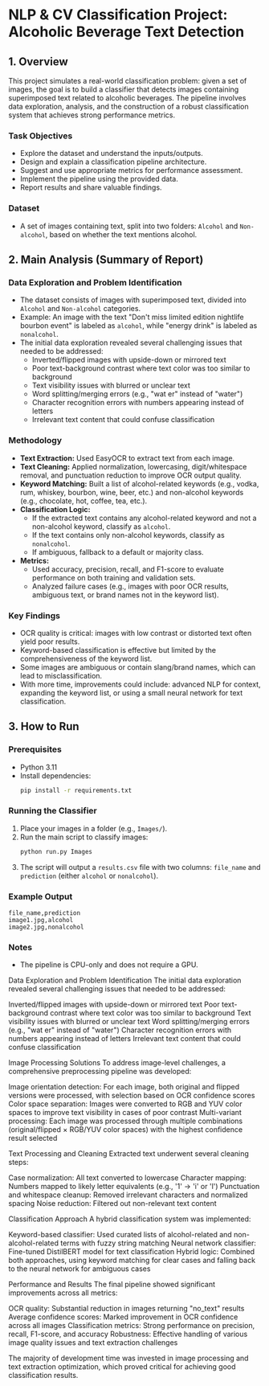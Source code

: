 # NLP & CV Classification Project: Alcoholic Beverage Text Detection

## 1. Overview

This project simulates a real-world classification problem: given a set of images, the goal is to build a classifier that detects images containing superimposed text related to alcoholic beverages. The pipeline involves data exploration, analysis, and the construction of a robust classification system that achieves strong performance metrics.

### Task Objectives
- Explore the dataset and understand the inputs/outputs.
- Design and explain a classification pipeline architecture.
- Suggest and use appropriate metrics for performance assessment.
- Implement the pipeline using the provided data.
- Report results and share valuable findings.

### Dataset
- A set of images containing text, split into two folders: `Alcohol` and `Non-alcohol`, based on whether the text mentions alcohol.

## 2. Main Analysis (Summary of Report)

### Data Exploration and Problem Identification
- The dataset consists of images with superimposed text, divided into `Alcohol` and `Non-alcohol` categories.
- Example: An image with the text "Don't miss limited edition nightlife bourbon event" is labeled as `alcohol`, while "energy drink" is labeled as `nonalcohol`.
- The initial data exploration revealed several challenging issues that needed to be addressed:
  - Inverted/flipped images with upside-down or mirrored text
  - Poor text-background contrast where text color was too similar to background
  - Text visibility issues with blurred or unclear text
  - Word splitting/merging errors (e.g., "wat er" instead of "water")
  - Character recognition errors with numbers appearing instead of letters
  - Irrelevant text content that could confuse classification


### Methodology
- **Text Extraction:** Used EasyOCR to extract text from each image.
- **Text Cleaning:** Applied normalization, lowercasing, digit/whitespace removal, and punctuation reduction to improve OCR output quality.
- **Keyword Matching:** Built a list of alcohol-related keywords (e.g., vodka, rum, whiskey, bourbon, wine, beer, etc.) and non-alcohol keywords (e.g., chocolate, hot, coffee, tea, etc.).
- **Classification Logic:**
  - If the extracted text contains any alcohol-related keyword and not a non-alcohol keyword, classify as `alcohol`.
  - If the text contains only non-alcohol keywords, classify as `nonalcohol`.
  - If ambiguous, fallback to a default or majority class.
- **Metrics:**
  - Used accuracy, precision, recall, and F1-score to evaluate performance on both training and validation sets.
  - Analyzed failure cases (e.g., images with poor OCR results, ambiguous text, or brand names not in the keyword list).

### Key Findings
- OCR quality is critical: images with low contrast or distorted text often yield poor results.
- Keyword-based classification is effective but limited by the comprehensiveness of the keyword list.
- Some images are ambiguous or contain slang/brand names, which can lead to misclassification.
- With more time, improvements could include: advanced NLP for context, expanding the keyword list, or using a small neural network for text classification.

## 3. How to Run

### Prerequisites
- Python 3.11
- Install dependencies:
  ```bash
  pip install -r requirements.txt
  ```

### Running the Classifier
1. Place your images in a folder (e.g., `Images/`).
2. Run the main script to classify images:
   ```bash
   python run.py Images
   ```
3. The script will output a `results.csv` file with two columns: `file_name` and `prediction` (either `alcohol` or `nonalcohol`).

### Example Output
```
file_name,prediction
image1.jpg,alcohol
image2.jpg,nonalcohol
```

### Notes
- The pipeline is CPU-only and does not require a GPU.

Data Exploration and Problem Identification
The initial data exploration revealed several challenging issues that needed to be addressed:

Inverted/flipped images with upside-down or mirrored text
Poor text-background contrast where text color was too similar to background
Text visibility issues with blurred or unclear text
Word splitting/merging errors (e.g., "wat er" instead of "water")
Character recognition errors with numbers appearing instead of letters
Irrelevant text content that could confuse classification

Image Processing Solutions
To address image-level challenges, a comprehensive preprocessing pipeline was developed:

Image orientation detection: For each image, both original and flipped versions were processed, with selection based on OCR confidence scores
Color space separation: Images were converted to RGB and YUV color spaces to improve text visibility in cases of poor contrast
Multi-variant processing: Each image was processed through multiple combinations (original/flipped × RGB/YUV color spaces) with the highest confidence result selected

Text Processing and Cleaning
Extracted text underwent several cleaning steps:

Case normalization: All text converted to lowercase
Character mapping: Numbers mapped to likely letter equivalents (e.g., '1' → 'i' or 'l')
Punctuation and whitespace cleanup: Removed irrelevant characters and normalized spacing
Noise reduction: Filtered out non-relevant text content

Classification Approach
A hybrid classification system was implemented:

Keyword-based classifier: Used curated lists of alcohol-related and non-alcohol-related terms with fuzzy string matching
Neural network classifier: Fine-tuned DistilBERT model for text classification
Hybrid logic: Combined both approaches, using keyword matching for clear cases and falling back to the neural network for ambiguous cases

Performance and Results
The final pipeline showed significant improvements across all metrics:

OCR quality: Substantial reduction in images returning "no_text" results
Average confidence scores: Marked improvement in OCR confidence across all images
Classification metrics: Strong performance on precision, recall, F1-score, and accuracy
Robustness: Effective handling of various image quality issues and text extraction challenges

The majority of development time was invested in image processing and text extraction optimization, which proved critical for achieving good classification results.
